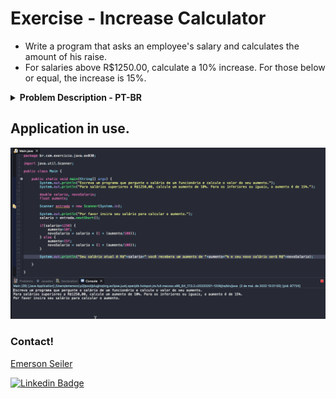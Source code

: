 # Exercise - Increase Calculator
- Write a program that asks an employee's salary and calculates the amount of his raise.
- For salaries above R$1250.00, calculate a 10% increase. For those below or equal, the increase is 15%.

<details >
  <summary><b>Problem Description - PT-BR</b></summary>

- Escreva um programa que pergunte o salário de um funcionário e calcule o valor do seu aumento.
- Para salários superiores a R$1250,00, calcule um aumento de 10%. Para os inferiores ou iguais, o aumento é de 15%.

</details>

## Application in use.

![Gif Exercicio](./img/exercicio.gif)

### Contact!

[Emerson Seiler](https://www.linkedin.com/in/seileremerson/)

[![Linkedin Badge](https://img.shields.io/badge/-seileremerson-blue?style=flat-square&logo=Linkedin&logoColor=white&link=https://www.linkedin.com/in/diogoalvesti/)](https://www.linkedin.com/in/seileremerson/)